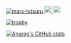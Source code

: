<p align="left">
  <a href="https://github.com/mars-tatsuru/mars-tatsuru/">
    <img src="https://komarev.com/ghpvc/?username=mars-tatsuru" alt="mars-tatsuru" />
  </a>
  <a href="http://twitter.com/mars-tatsuru">
    <img height="20" src="https://img.shields.io/twitter/follow/mars-tatsuru?label=Twitter&logo=twitter&style=flat" />
  </a>
  <a href="https://github.com/mars-tatsuru">
    <img height="20" src="https://img.shields.io/github/followers/mars-tatsuru?label=follow&logo=github&style=flat" />
  </a>
</p>

[![trophy](https://github-profile-trophy.vercel.app/?username=mars-tatsuru&margin-w=20&no-bg=true&theme=flat)](https://github.com/mars-tatsuru/github-profile-trophy)


<!-- ![Anurag's GitHub stats](https://github-readme-stats.vercel.app/api?username=mars-tatsuru) -->
[![Anurag's GitHub stats](https://github-readme-stats.vercel.app/api?username=mars-tatsuru&show_icons=true&theme=dark)](https://github.com/anuraghazra/github-readme-stats)


<!--
**mars-tatsuru/mars-tatsuru** is a ✨ _special_ ✨ repository because its `README.md` (this file) appears on your GitHub profile.

Here are some ideas to get you started:

- 🔭 I’m currently working on ...
- 🌱 I’m currently learning ...
- 👯 I’m looking to collaborate on ...
- 🤔 I’m looking for help with ...
- 💬 Ask me about ...
- 📫 How to reach me: ...
- 😄 Pronouns: ...
- ⚡ Fun fact: ...
-->
